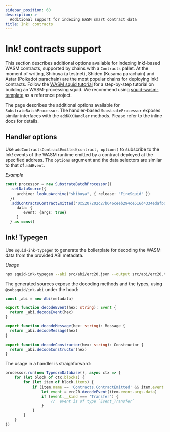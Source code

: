 ```yaml
---
sidebar_position: 60
description: >-
  Additional support for indexing WASM smart contract data
title: Ink! contracts
---
```


# Ink! contracts support

This section describes additional options available for indexing Ink!-based WASM contracts, supported by chains with a `Contracts` pallet. At the moment of writing, Shibuya (a testnet), Shiden (Kusama parachain) and Astar (Polkadot parachain) are the most popular chains for deploying Ink! contracts. Follow the [WASM squid tutorial](/tutorials/create-a-wasm-processing-squid) for a step-by-step tutorial on building an WASM-processing squid. We recommend using [squid-wasm-template](https://github.com/subsquid/squid-wasm-template) as a reference project.

The page describes the additional options available for `SubstrateBatchProcessor`. The handler-based `SubstrateProcessor` exposes similar interfaces with the `addXXXHandler` methods. Please refer to the inline docs for details.

## Handler options


Use `addContractsContractEmitted(contract, options)` to subscribe to the Ink! events of the WASM runtime emitted by a contract deployed at the specified address. The `options` argument and the data selectors are similar to that of `addEvent`. 

*Example*
```ts
const processor = new SubstrateBatchProcessor()
  .setDataSource({
     archive: lookupArchive("shibuya", { release: "FireSquid" })
  })
  .addContractsContractEmitted('0x5207202c27b646ceeb294ce516d4334edafbd771f869215cb070ba51dd7e2c72', {
     data: {
        event: {args: true}
     }
  } as const)
```

## Ink! Typegen

Use `squid-ink-typegen` to generate the boilerplate for decoding the WASM data from the provided ABI metadata.

*Usage*
```bash
npx squid-ink-typegen --abi src/abi/erc20.json --output src/abi/erc20.ts
```

The generated sources expose the decoding methods and the types, using `@subsquid/ink-abi` under the hood:

```typescript title="src/abi/erc20.ts"
const _abi = new Abi(metadata)

export function decodeEvent(hex: string): Event {
  return _abi.decodeEvent(hex)
}

export function decodeMessage(hex: string): Message {
  return _abi.decodeMessage(hex)
}

export function decodeConstructor(hex: string): Constructor {
  return _abi.decodeConstructor(hex)
}
```

The usage in a handler is straighforward:
```ts
processor.run(new TypeormDatabase(), async ctx => {
    for (let block of ctx.blocks) {
        for (let item of block.items) {
            if (item.name == 'Contracts.ContractEmitted' && item.event.args.contract == CONTRACT_ADDRESS) {
                let event = erc20.decodeEvent(item.event.args.data) 
                if (event.__kind === 'Transfer') {
                    //  event is of type `Event_Transfer` 
                }
            }
        }
    }
})
```